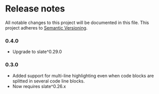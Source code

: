 # Release notes
All notable changes to this project will be documented in this file.
This project adheres to [Semantic Versioning](http://semver.org/).


### 0.4.0

- Upgrade to slate^0.29.0

### 0.3.0

- Added support for multi-line highlighting even when code blocks are splitted in several code line blocks.
- Now requires slate^0.26.x
